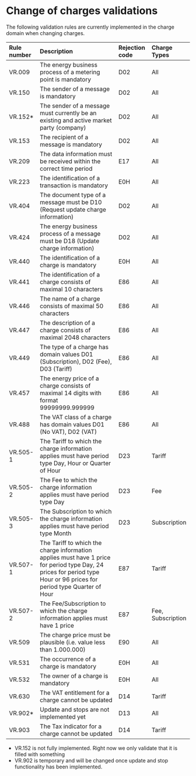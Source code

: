 # Change of charges validations

The following validation rules are currently implemented in the charge domain when changing charges.

|**Rule number**|**Description**|**Rejection code**|**Charge Types**|
|:-|:-|:-|:-|
|VR.009|The energy business process of a metering point is mandatory|D02|All|
|VR.150|The sender of a message is mandatory|D02|All|
|VR.152*|The sender of a message must currently be an existing and active market party (company)|D02|All|
|VR.153|The recipient of a message is mandatory|D02|All|
|VR.209|The data information must be received within the correct time period|E17|All|
|VR.223|The identification of a transaction is mandatory|E0H|All|
|VR.404|The document type of a message must be D10 (Request update charge information)|D02|All|
|VR.424|The energy business process of a message must be D18 (Update charge information)|D02|All|
|VR.440|The identification of a charge is mandatory|E0H|All|
|VR.441|The identification of a charge consists of maximal 10 characters|E86|All|
|VR.446|The name of a charge consists of maximal 50 characters|E86|All|
|VR.447|The description of a charge consists of maximal 2048 characters|E86|All|
|VR.449|The type of a charge has domain values D01 (Subscription), D02 (Fee), D03 (Tariff)|E86|All|
|VR.457|The energy price of a charge consists of maximal 14 digits with format 99999999.999999|E86|All|
|VR.488|The VAT class of a charge has domain values D01 (No VAT), D02 (VAT)|E86|All|
|VR.505-1|The Tariff to which the charge information applies must have period type Day, Hour or Quarter of Hour|D23|Tariff|
|VR.505-2|The Fee to which the charge information applies must have period type Day|D23|Fee|
|VR.505-3|The Subscription to which the charge information applies must have period type Month|D23|Subscription|
|VR.507-1|The Tariff to which the charge information applies must have 1 price for period type Day, 24 prices for period type Hour or 96 prices for period type Quarter of Hour|E87|Tariff|
|VR.507-2|The Fee/Subscription to which the charge information applies must have 1 price|E87|Fee, Subscription|
|VR.509|The charge price must be plausible (i.e. value less than 1.000.000)|E90|All|
|VR.531|The occurrence of a charge is mandatory|E0H|All|
|VR.532|The owner of a charge is mandatory|E0H|All|
|VR.630|The VAT entitlement for a charge cannot be updated|D14|Tariff|
|VR.902*|Update and stops are not implemented yet|D13|All|
|VR.903|The Tax indicator for a charge cannot be updated|D14|Tariff|

* VR.152 is not fully implemented. Right now we only validate that it is filled with something
* VR.902 is temporary and will be changed once update and stop functionality has been implemented.
